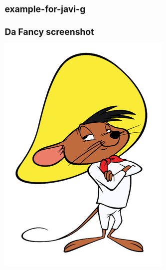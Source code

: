 # example-for-javi-g


# Da Fancy screenshot
![alt text](doc/dd7ljil-81c28636-ed8e-4bd5-8d2d-19bd872edcb3.png)

